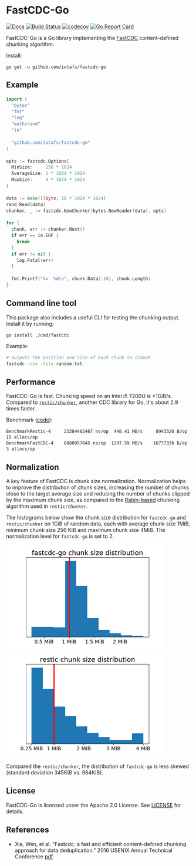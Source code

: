 # FastCDC-Go

[![Docs](https://godoc.org/github.com/iotafs/fastcdc-go?status.svg)](https://pkg.go.dev/github.com/iotafs/fastcdc-go?tab=doc) [![Build Status](https://travis-ci.org/iotafs/fastcdc-go.svg?branch=master)](https://travis-ci.org/iotafs/fastcdc-go) [![codecov](https://codecov.io/gh/iotafs/fastcdc-go/branch/master/graph/badge.svg)](https://codecov.io/gh/iotafs/fastcdc-go) [![Go Report Card](https://goreportcard.com/badge/github.com/iotafs/fastcdc-go)](https://goreportcard.com/report/github.com/iotafs/fastcdc-go)



FastCDC-Go is a Go library implementing the [FastCDC](#references) content-defined chunking algorithm.

Install: 
```
go get -u github.com/iotafs/fastcdc-go
```

## Example

```go
import (
  "bytes"
  "fmt"
  "log"
  "math/rand"
  "io"

  "github.com/iotafs/fastcdc-go"
)

opts := fastcdc.Options{
  MinSize:     256 * 1024
  AverageSize: 1 * 1024 * 1024
  MaxSize:     4 * 1024 * 1024
}

data := make([]byte, 10 * 1024 * 1024)
rand.Read(data)
chunker, _ := fastcdc.NewChunker(bytes.NewReader(data), opts)

for {
  chunk, err := chunker.Next()
  if err == io.EOF {
    break
  }
  if err != nil {
    log.Fatal(err)
  }

  fmt.Printf("%x  %d\n", chunk.Data[:10], chunk.Length)
}
```

## Command line tool

This package also includes a useful CLI for testing the chunking output. Install it by running:

```
go install ./cmd/fastcdc
```

Example:
```bash
# Outputs the position and size of each chunk to stdout 
fastcdc -csv -file random.txt
```

## Performance

FastCDC-Go is fast. Chunking speed on an Intel i5 7200U is >1GiB/s. Compared to [`restic/chunker`](https://github.com/restic/chunker), another CDC library for Go, it's about 2.9 times faster.

Benchmark ([code](https://gist.github.com/eadanfahey/ce2ba2733028e2b3b62a479ba2b9f62a)):
```
BenchmarkRestic-4     23384482467 ns/op	 448.41 MB/s	 8943320 B/op   15 allocs/op
BenchmarkFastCDC-4    8080957045 ns/op	1297.59 MB/s	16777336 B/op    3 allocs/op
```

## Normalization

A key feature of FastCDC is chunk size normalization. Normalization helps to improve the distribution of chunk sizes, increasing the number of chunks close to the target average size and reducing the number of chunks clipped by the maximum chunk size, as compared to the [Rabin-based](https://en.wikipedia.org/wiki/Rabin_fingerprint) chunking algorithm used in `restic/chunker`.

The histograms below show the chunk size distribution for `fastcdc-go` and `restic/chunker` on 1GiB of random data, each with average chunk size 1MiB, minimum chunk size 256 KiB and maximum chunk size 4MiB. The normalization level for `fastcdc-go` is set to 2.

![](./img/fastcdcgo_norm2_dist.png) ![](./img/restic_dist.png)

Compared the `restic/chunker`, the distribution of `fastcdc-go` is less skewed (standard deviation 345KiB vs. 964KiB).

## License

FastCDC-Go is licensed unser the Apache 2.0 License. See [LICENSE](./LICENSE) for details.

## References

  - Xia, Wen, et al. "Fastcdc: a fast and efficient content-defined chunking approach for data deduplication." 2016 USENIX Annual Technical Conference
  [pdf](https://www.usenix.org/system/files/conference/atc16/atc16-paper-xia.pdf)

